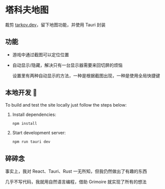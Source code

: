 # 塔科夫地图

裁剪 [tarkov.dev](https://github.com/the-hideout/tarkov-dev)，留下地图功能，并使用 Tauri 封装

## 功能

- 游戏中通过截图可以定位位置
- 自动显示/隐藏，解决只有一台显示器需要来回切屏的烦恼
  
  设置里有两种自动显示的方法，一种是根据截图出现，一种是使用全局快捷键

## 本地开发 🔨

To build and test the site locally just follow the steps below:

1. Install dependencies:

    ```bash
    npm install
    ````

1. Start development server:

    ```bash
    npm run tauri dev
    ```

## 碎碎念

事实上，我对 React、Tauri、Rust 一无所知，但我仍然做出了有趣的东西

几乎不写代码，我就用自然语言编程，借助 Grimoire 就实现了所有的想法

